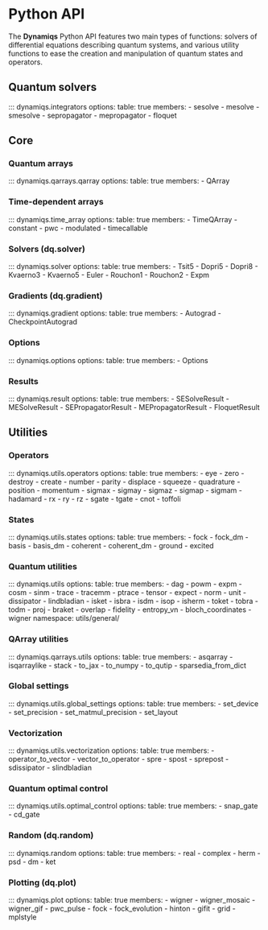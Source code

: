 # Python API

The **Dynamiqs** Python API features two main types of functions: solvers of differential equations describing quantum systems, and various utility functions to ease the creation and manipulation of quantum states and operators.

## Quantum solvers

::: dynamiqs.integrators
    options:
        table: true
        members:
        - sesolve
        - mesolve
        - smesolve
        - sepropagator
        - mepropagator
        - floquet

## Core

### Quantum arrays

::: dynamiqs.qarrays.qarray
    options:
        table: true
        members:
        - QArray

### Time-dependent arrays

::: dynamiqs.time_array
    options:
        table: true
        members:
        - TimeQArray
        - constant
        - pwc
        - modulated
        - timecallable

### Solvers (dq.solver)

::: dynamiqs.solver
    options:
        table: true
        members:
        - Tsit5
        - Dopri5
        - Dopri8
        - Kvaerno3
        - Kvaerno5
        - Euler
        - Rouchon1
        - Rouchon2
        - Expm

### Gradients (dq.gradient)

::: dynamiqs.gradient
    options:
        table: true
        members:
        - Autograd
        - CheckpointAutograd

### Options

::: dynamiqs.options
    options:
        table: true
        members:
        - Options

### Results

::: dynamiqs.result
    options:
        table: true
        members:
        - SESolveResult
        - MESolveResult
        - SEPropagatorResult
        - MEPropagatorResult
        - FloquetResult

## Utilities

### Operators

::: dynamiqs.utils.operators
    options:
        table: true
        members:
        - eye
        - zero
        - destroy
        - create
        - number
        - parity
        - displace
        - squeeze
        - quadrature
        - position
        - momentum
        - sigmax
        - sigmay
        - sigmaz
        - sigmap
        - sigmam
        - hadamard
        - rx
        - ry
        - rz
        - sgate
        - tgate
        - cnot
        - toffoli


### States

::: dynamiqs.utils.states
    options:
        table: true
        members:
        - fock
        - fock_dm
        - basis
        - basis_dm
        - coherent
        - coherent_dm
        - ground
        - excited


### Quantum utilities

::: dynamiqs.utils
    options:
        table: true
        members:
        - dag
        - powm
        - expm
        - cosm
        - sinm
        - trace
        - tracemm
        - ptrace
        - tensor
        - expect
        - norm
        - unit
        - dissipator
        - lindbladian
        - isket
        - isbra
        - isdm
        - isop
        - isherm
        - toket
        - tobra
        - todm
        - proj
        - braket
        - overlap
        - fidelity
        - entropy_vn
        - bloch_coordinates
        - wigner
        namespace: utils/general/


### QArray utilities

::: dynamiqs.qarrays.utils
    options:
        table: true
        members:
        - asqarray
        - isqarraylike
        - stack
        - to_jax
        - to_numpy
        - to_qutip
        - sparsedia_from_dict

### Global settings

::: dynamiqs.utils.global_settings
    options:
        table: true
        members:
        - set_device
        - set_precision
        - set_matmul_precision
        - set_layout


### Vectorization

::: dynamiqs.utils.vectorization
    options:
        table: true
        members:
        - operator_to_vector
        - vector_to_operator
        - spre
        - spost
        - sprepost
        - sdissipator
        - slindbladian


### Quantum optimal control

::: dynamiqs.utils.optimal_control
    options:
        table: true
        members:
        - snap_gate
        - cd_gate


### Random (dq.random)

::: dynamiqs.random
    options:
        table: true
        members:
        - real
        - complex
        - herm
        - psd
        - dm
        - ket


### Plotting (dq.plot)

::: dynamiqs.plot
    options:
        table: true
        members:
        - wigner
        - wigner_mosaic
        - wigner_gif
        - pwc_pulse
        - fock
        - fock_evolution
        - hinton
        - gifit
        - grid
        - mplstyle
